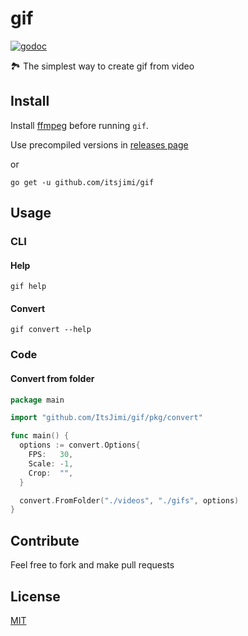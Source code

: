 # gif
[![godoc](https://godoc.org/github.com/ItsJimi/gif/pkg/convert?status.svg)](https://godoc.org/github.com/ItsJimi/gif/pkg/convert)

🏞 The simplest way to create gif from video

## Install
Install [ffmpeg](https://ffmpeg.org/) before running `gif`.

Use precompiled versions in [releases page](https://github.com/ItsJimi/gif/releases)

or

```shell
go get -u github.com/itsjimi/gif
```

## Usage
### CLI
#### Help
```shell
gif help
```
#### Convert
```shell
gif convert --help
```
### Code
#### Convert from folder
```go
package main

import "github.com/ItsJimi/gif/pkg/convert"

func main() {
  options := convert.Options{
    FPS:   30,
    Scale: -1,
    Crop:  "",
  }

  convert.FromFolder("./videos", "./gifs", options)
}
```

## Contribute
Feel free to fork and make pull requests

## License
[MIT](https://github.com/ItsJimi/gif/blob/master/LICENSE)
